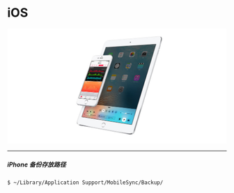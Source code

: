 # iOS

![](/res/iOS_cover.jpeg)

---
##### iPhone 备份存放路径

<!-- lang:bash-->
	$ ~/Library/Application Support/MobileSync/Backup/